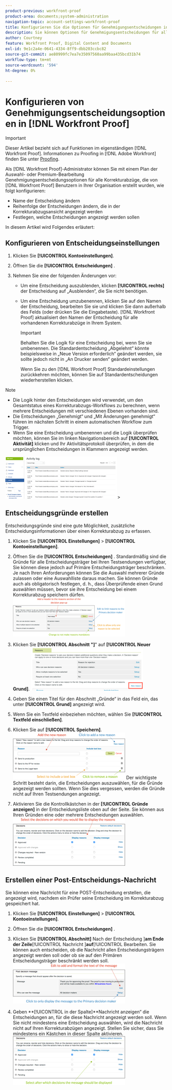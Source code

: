```yaml
---
product-previous: workfront-proof
product-area: documents;system-administration
navigation-topic: account-settings-workfront-proof
title: Konfigurieren Sie die Optionen für Genehmigungsentscheidungen in [!DNL Workfront Proof]
description: Sie können Optionen für Genehmigungsentscheidungen für alle Korrekturabzüge konfigurieren, die von Benutzern  [!DNL Workfront Proof]  Ihrer Organisation erstellt wurden.
author: Courtney
feature: Workfront Proof, Digital Content and Documents
exl-id: 9e1c2a4e-0641-4334-8ff9-dbb203ccbc82
source-git-commit: ae80999fc7ea7e35097560aa99baa435bcd31b74
workflow-type: tm+mt
source-wordcount: '594'
ht-degree: 0%

---
```


# Konfigurieren von Genehmigungsentscheidungsoptionen in [!DNL Workfront Proof]

>[!IMPORTANT]
>
>Dieser Artikel bezieht sich auf Funktionen im eigenständigen [!DNL Workfront Proof]. Informationen zu Proofing in [!DNL Adobe Workfront] finden Sie unter [Proofing](../../../review-and-approve-work/proofing/proofing.md).

Als [!DNL Workfront Proof]-Administrator können Sie mit einem Plan der Auswahl- oder Premium-Bearbeitung Genehmigungsentscheidungsoptionen für alle Korrekturabzüge, die von [!DNL Workfront Proof] Benutzern in Ihrer Organisation erstellt wurden, wie folgt konfigurieren:

* Name der Entscheidung ändern
* Reihenfolge der Entscheidungen ändern, die in der Korrekturabzugsansicht angezeigt werden
* Festlegen, welche Entscheidungen angezeigt werden sollen

In diesem Artikel wird Folgendes erläutert:

## Konfigurieren von Entscheidungseinstellungen

1. Klicken Sie **[!UICONTROL Kontoeinstellungen]**.
1. Öffnen Sie die **[!UICONTROL Entscheidungen]** .
1. Nehmen Sie eine der folgenden Änderungen vor:

   * Um eine Entscheidung auszublenden, klicken **[!UICONTROL rechts]** der Entscheidung auf „Ausblenden“, die Sie nicht benötigen.
   * Um eine Entscheidung umzubenennen, klicken Sie auf den Namen der Entscheidung, bearbeiten Sie sie und klicken Sie dann außerhalb des Felds (oder drücken Sie die Eingabetaste). [!DNL Workfront Proof] aktualisiert den Namen der Entscheidung für alle vorhandenen Korrekturabzüge in Ihrem System.

     >[!IMPORTANT]
     >
     >Behalten Sie die Logik für eine Entscheidung bei, wenn Sie sie umbenennen. Die Standardentscheidung „Abgelehnt“ könnte beispielsweise in „Neue Version erforderlich“ geändert werden, sie sollte jedoch nicht in „An Drucker senden“ geändert werden.

     Wenn Sie zu den [!DNL Workfront Proof] Standardeinstellungen zurückkehren möchten, können Sie auf Standardentscheidungen wiederherstellen klicken.

>[!NOTE]
>
>* Die Logik hinter den Entscheidungen wird verwendet, um den Gesamtstatus eines Korrekturabzugs-Workflows zu berechnen, wenn mehrere Entscheidungen mit verschiedenen Ebenen vorhanden sind.
>* Die Entscheidungen „Genehmigt“ und „Mit Änderungen genehmigt“ führen im nächsten Schritt in einem automatischen Workflow zum Trigger.
>* Wenn Sie eine Entscheidung umbenennen und die Logik überprüfen möchten, können Sie im linken Navigationsbereich auf **[!UICONTROL Aktivität]** klicken und Ihr Aktivitätsprotokoll überprüfen, in dem die ursprünglichen Entscheidungen in Klammern angezeigt werden.
>
>  ![2016-12-20_1921.png](assets/2016-12-20-1921-350x132.png)>

## Entscheidungsgründe erstellen

Entscheidungsgründe sind eine gute Möglichkeit, zusätzliche Entscheidungsinformationen über einen Korrekturabzug zu erfassen.

1. Klicken Sie **[!UICONTROL Einstellungen]** > **[!UICONTROL Kontoeinstellungen]**.

1. Öffnen Sie die **[!UICONTROL Entscheidungen]** .
Standardmäßig sind die Gründe für alle Entscheidungsträger bei Ihren Testsendungen verfügbar, Sie können diese jedoch auf Primäre Entscheidungsträger beschränken.
Je nach Ihren Anforderungen können Sie die Auswahl mehrerer Gründe zulassen oder eine Auswahlliste daraus machen. Sie können Gründe auch als obligatorisch festlegen, d. h., dass Überprüfende einen Grund auswählen müssen, bevor sie ihre Entscheidung bei einem Korrekturabzug speichern dürfen.
   ![Reasons_setup.png](assets/reasons-setup-350x121.png)

1. Klicken Sie **[!UICONTROL Abschnitt &quot;]**&quot; auf **[!UICONTROL Neuer Grund]**.
   ![New_reason.png](assets/new-reason-350x135.png)

1. Geben Sie einen Titel für den Abschnitt „Gründe“ in das Feld ein, das unter **[!UICONTROL Grund]** angezeigt wird.
1. Wenn Sie ein Textfeld einbeziehen möchten, wählen Sie **[!UICONTROL Textfeld einschließen]**.
1. Klicken Sie auf **[!UICONTROL Speichern]**.
   ![reason_setup_2.png](assets/reasons-setup-2-350x146.png)
Der wichtigste Schritt besteht darin, die Entscheidungen auszuwählen, für die Gründe angezeigt werden sollten. Wenn Sie dies vergessen, werden die Gründe nicht auf Ihren Testsendungen angezeigt.

1. Aktivieren Sie die Kontrollkästchen in der **[!UICONTROL Gründe anzeigen]** in der Entscheidungsliste oben auf der Seite. Sie können aus Ihren Gründen eine oder mehrere Entscheidungen auswählen.
   ![reason_-_decision_selection.png](assets/reasons---decision-selection-350x150.png)

## Erstellen einer Post-Entscheidungs-Nachricht

Sie können eine Nachricht für eine POST-Entscheidung erstellen, die angezeigt wird, nachdem ein Prüfer seine Entscheidung im Korrekturabzug gespeichert hat.

1. Klicken Sie **[!UICONTROL Einstellungen]** > **[!UICONTROL Kontoeinstellungen]**.

1. Öffnen Sie die **[!UICONTROL Entscheidungen]** .
1. Klicken Sie **[!UICONTROL Abschnitt]** Nach der Entscheidung ]**am Ende der Zeile**[!UICONTROL  Nachricht ]**auf**[!UICONTROL Bearbeiten.
Sie können auch entscheiden, ob die Nachricht allen Entscheidungsträgern angezeigt werden soll oder ob sie auf den Primären Entscheidungsträger beschränkt werden soll.
   ![post_decision_message_set_up.png](assets/post-decision-message-set-up-350x125.png)

1. Geben **[!UICONTROL in der Spalte]**Nachricht anzeigen“ die Entscheidungen an, für die diese Nachricht angezeigt werden soll.
Wenn Sie nicht mindestens eine Entscheidung auswählen, wird die Nachricht nicht auf Ihren Korrekturabzügen angezeigt. Stellen Sie sicher, dass Sie mindestens ein Kästchen in dieser Spalte aktivieren.
   ![post_decision_message_set_up_2.png](assets/post-decision-message-set-up-2-350x151.png)
